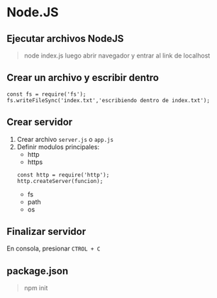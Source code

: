 # Node.JS
## Ejecutar archivos NodeJS
> node index.js
luego abrir navegador y entrar al link de localhost
## Crear un archivo y escribir dentro
```
const fs = require('fs');
fs.writeFileSync('index.txt','escribiendo dentro de index.txt');
```
## Crear servidor
1. Crear archivo `server.js` o `app.js`
2. Definir modulos principales:
    - http
    - https
    ```
    const http = require('http');
    http.createServer(funcion);
    ```
    - fs
    - path
    - os
## Finalizar servidor
En consola, presionar `CTROL + C`
## package.json
> npm init